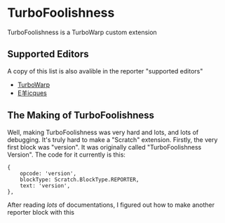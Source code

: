 # TurboFoolishness
TurboFoolishness is a TurboWarp custom extension
## Supported Editors
A copy of this list is also avalible in the reporter "supported editors"

- [TurboWarp](https://turbowarp.org/editor?extension=https://mwalters75.github.io/TurboFoolishness/TurboFoolishness.js)
- [E羊icques](https://sheeptester.github.io/scratch-gui/?url=https://mwalters75.github.io/TurboFoolishness/TurboFoolishness.js)
## The Making of TurboFoolishness
Well, making TurboFoolishness was very hard and lots, and lots of debugging. It's truly hard to make a "Scratch" extension. Firstly, the very first block was "version". It was originally called "TurboFoolishness Version". The code for it currently is this:
```
{
    opcode: 'version',
    blockType: Scratch.BlockType.REPORTER,
    text: 'version',
},
```
After reading *lots* of documentations, I figured out how to make another reporter block with this